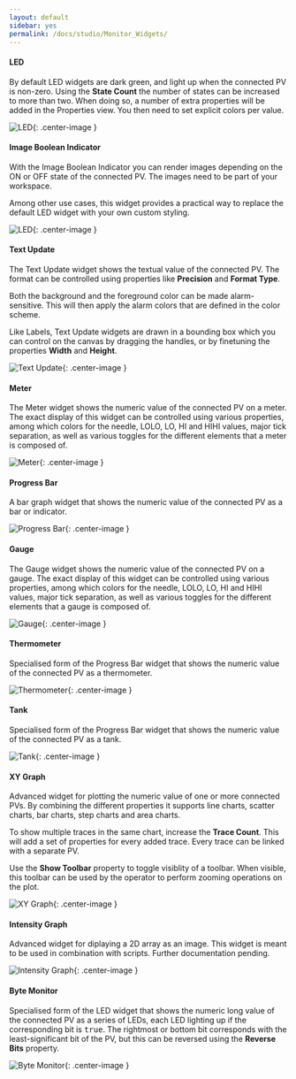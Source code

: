 ```yaml
---
layout: default
sidebar: yes
permalink: /docs/studio/Monitor_Widgets/
---
```


#### LED
By default LED widgets are dark green, and light up when the connected PV is non-zero. Using the **State Count** the number of states can be increased to more than two. When doing so, a number of extra properties will be added in the Properties view. You then need to set explicit colors per value.

![LED](/assets/studio/led.png){: .center-image }

#### Image Boolean Indicator
With the Image Boolean Indicator you can render images depending on the ON or OFF state of the connected PV. The images need to be part of your workspace.

Among other use cases, this widget provides a practical way to replace the default LED widget with your own custom styling.

![LED](/assets/studio/image-boolean-indicator.png){: .center-image }

#### Text Update
The Text Update widget shows the textual value of the connected PV. The format can be controlled using properties like **Precision** and **Format Type**.

Both the background and the foreground color can be made alarm-sensitive. This will then apply the alarm colors that are defined in the color scheme.

Like Labels, Text Update widgets are drawn in a bounding box which you can control on the canvas by dragging the handles, or by finetuning the properties **Width** and **Height**.

![Text Update](/assets/studio/text-update.png){: .center-image }

#### Meter
The Meter widget shows the numeric value of the connected PV on a meter. The exact display of this widget can be controlled using various properties, among which colors for the needle, LOLO, LO, HI and HIHI values, major tick separation, as well as various toggles for the different elements that a meter is composed of.

![Meter](/assets/studio/meter.png){: .center-image }


#### Progress Bar
A bar graph widget that shows the numeric value of the connected PV as a bar or indicator.

![Progress Bar](/assets/studio/progress-bar.png){: .center-image }

#### Gauge
The Gauge widget shows the numeric value of the connected PV on a gauge. The exact display of this widget can be controlled using various properties, among which colors for the needle, LOLO, LO, HI and HIHI values, major tick separation, as well as various toggles for the different elements that a gauge is composed of.

![Gauge](/assets/studio/gauge.png){: .center-image }


#### Thermometer
Specialised form of the Progress Bar widget that shows the numeric value of the connected PV as a thermometer.

![Thermometer](/assets/studio/thermometer.png){: .center-image }

#### Tank
Specialised form of the Progress Bar widget that shows the numeric value of the connected PV as a tank.

![Tank](/assets/studio/tank.png){: .center-image }

#### XY Graph
Advanced widget for plotting the numeric value of one or more connected PVs. By combining the different properties it supports line charts, scatter charts, bar charts, step charts and area charts.

To show multiple traces in the same chart, increase the **Trace Count**. This will add a set of properties for every added trace. Every trace can be linked with a separate PV.

Use the **Show Toolbar** property to toggle visiblity of a toolbar. When visible, this toolbar can be used by the operator to perform zooming operations on the plot.

![XY Graph](/assets/studio/xy-graph.png){: .center-image }

#### Intensity Graph
Advanced widget for diplaying a 2D array as an image. This widget is meant to be used in combination with scripts. Further documentation pending.

![Intensity Graph](/assets/studio/intensity-graph.png){: .center-image }

#### Byte Monitor
Specialised form of the LED widget that shows the numeric long value of the connected PV as a series of LEDs, each LED lighting up if the corresponding bit is <tt>true</tt>. The rightmost or bottom bit corresponds with the least-significant bit of the PV, but this can be reversed using the **Reverse Bits** property.

![Byte Monitor](/assets/studio/byte-monitor.png){: .center-image }
